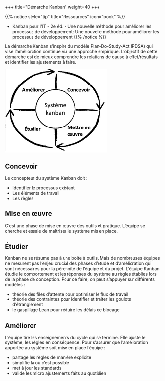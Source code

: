 +++
title="Démarche Kanban"
weight=40
+++

{{% notice style="tip" title="Ressources" icon="book" %}}
- Kanban pour l'IT - 2e éd. - Une nouvelle méthode pour améliorer les processus de développement: Une nouvelle méthode pour améliorer les processus de développement
{{% /notice %}}

La démarche Kanban s’inspire du modèle Plan-Do-Study-Act (PDSA) qui vise l’amélioration
continue via une approche empirique. L’objectif de cette démarche est de mieux comprendre
les relations de cause à effet/résultats et identifier les ajustements à faire.

![demarche kanban](images/demarche.png)

## Concevoir
Le concepteur du système Kanban doit :
- Identifier le processus existant
- Les éléments de travail
- Les règles

## Mise en œuvre

C’est une phase de mise en œuvre des outils et pratique. L’équipe se cherche et essaie de
maîtriser le système mis en place.

## Étudier
Kanban ne se résume pas à une boite à outils. Mais de nombreuses équipes ne mesurent pas
l’enjeu crucial des phases d’étude et d’amélioration qui sont nécessaires pour la pérennité de
l’équipe et du projet.
L’équipe Kanban étudie le comportement et les réponses du système au règles établies lors
de la phase de conception. Pour ce faire, on peut s’appuyer sur différents modèles :
- théorie des files d’attente pour optimiser le flux de travail
- théorie des contraintes pour identifier et traiter les goulots d’étranglement
- le gaspillage Lean pour réduire les délais de blocage

## Améliorer
L’équipe tire les enseignements du cycle qui se termine. Elle ajuste le système, les règles
en conséquence. Pour s’assurer que l’amélioration apportée au système soit mise en place
l’équipe :
- partage les règles de manière explicite
- simplifie là où c’est possible
- met à jour les standards
- valide les micro ajustements faits au quotidien